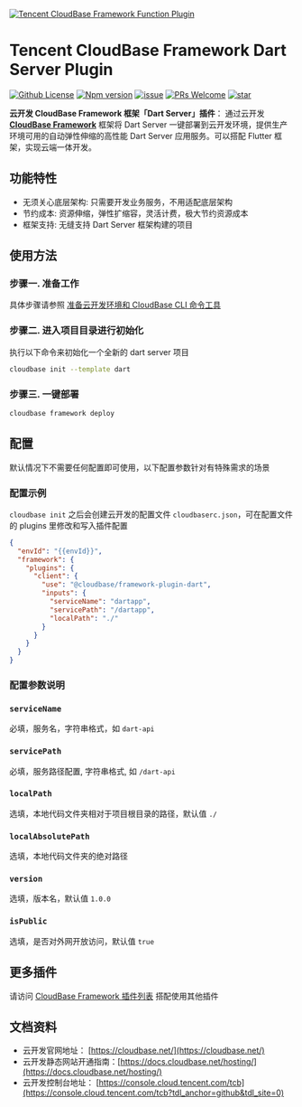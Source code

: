 <a href="https://github.com/TencentCloudBase/cloudbase-framework/tree/master/packages/framework-plugin-dart">![Tencent CloudBase Framework Function Plugin](https://main.qcloudimg.com/raw/fabde81e6232f0eccf4914721ee2a55c.jpg)</a>

# Tencent CloudBase Framework Dart Server Plugin

[![Github License](https://img.shields.io/badge/license-Apache--2.0-blue)](LICENSE)
[![Npm version](https://img.shields.io/npm/v/@cloudbase/framework-plugin-function)](https://www.npmjs.com/package/@cloudbase/framework-plugin-function)
[![issue](https://img.shields.io/github/issues/TencentCloudBase/cloudbase-framework)](https://github.com/TencentCloudBase/cloudbase-framework/issues)
[![PRs Welcome](https://img.shields.io/badge/PRs-welcome-brightgreen.svg)](https://github.com/TencentCloudBase/cloudbase-framework/pulls)
[![star](https://img.shields.io/github/stars/TencentCloudBase/cloudbase-framework?style=social)](https://github.com/TencentCloudBase/cloudbase-framework)

**云开发 CloudBase Framework 框架「Dart Server」插件**： 通过云开发 **[CloudBase Framework](https://github.com/TencentCloudBase/cloudbase-framework)** 框架将 Dart Server 一键部署到云开发环境，提供生产环境可用的自动弹性伸缩的高性能 Dart Server 应用服务。可以搭配 Flutter 框架，实现云端一体开发。

## 功能特性

- 无须关心底层架构: 只需要开发业务服务，不用适配底层架构
- 节约成本: 资源伸缩，弹性扩缩容，灵活计费，极大节约资源成本
- 框架支持: 无缝支持 Dart Server 框架构建的项目

## 使用方法

### 步骤一. 准备工作

具体步骤请参照 [准备云开发环境和 CloudBase CLI 命令工具](../../CLI_GUIDE.md)

### 步骤二. 进入项目目录进行初始化

执行以下命令来初始化一个全新的 dart server 项目

```bash
cloudbase init --template dart
```

### 步骤三. 一键部署

```bash
cloudbase framework deploy
```

## 配置

默认情况下不需要任何配置即可使用，以下配置参数针对有特殊需求的场景

### 配置示例

`cloudbase init` 之后会创建云开发的配置文件 `cloudbaserc.json`，可在配置文件的 plugins 里修改和写入插件配置

```json
{
  "envId": "{{envId}}",
  "framework": {
    "plugins": {
      "client": {
        "use": "@cloudbase/framework-plugin-dart",
        "inputs": {
          "serviceName": "dartapp",
          "servicePath": "/dartapp",
          "localPath": "./"
        }
      }
    }
  }
}
```

### 配置参数说明

### `serviceName`

必填，服务名，字符串格式，如 `dart-api`

### `servicePath`

必填，服务路径配置, 字符串格式, 如 `/dart-api`

### `localPath`

选填，本地代码文件夹相对于项目根目录的路径，默认值 `./`

### `localAbsolutePath`

选填，本地代码文件夹的绝对路径

### `version`

选填，版本名，默认值 `1.0.0`

### `isPublic`

选填，是否对外网开放访问，默认值 `true`

## 更多插件

请访问 [CloudBase Framework 插件列表](https://github.com/TencentCloudBase/cloudbase-framework#%E7%9B%AE%E5%89%8D%E6%94%AF%E6%8C%81%E7%9A%84%E6%8F%92%E4%BB%B6%E5%88%97%E8%A1%A8) 搭配使用其他插件

## 文档资料

- 云开发官网地址： [https://cloudbase.net/](https://cloudbase.net/)
- 云开发静态网站开通指南：[https://docs.cloudbase.net/hosting/](https://docs.cloudbase.net/hosting/)
- 云开发控制台地址： [https://console.cloud.tencent.com/tcb](https://console.cloud.tencent.com/tcb?tdl_anchor=github&tdl_site=0)
